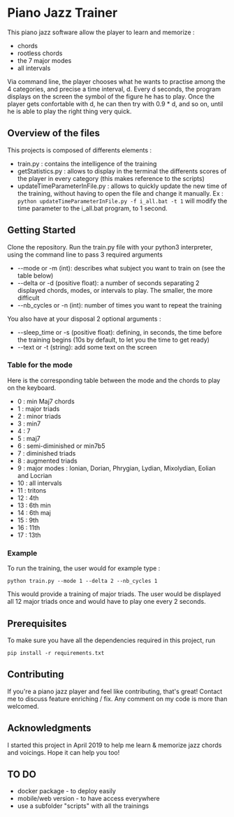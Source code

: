 # Piano Jazz Trainer

This piano jazz software allow the player to learn and memorize :
* chords
* rootless chords 
* the 7 major modes 
* all intervals

Via command line, the player chooses what he wants to practise among the 4 categories, and precise a time interval, d. 
Every d seconds, the program displays on the screen the symbol of the figure he has to play. 
Once the player gets confortable with d, he can then try with 0.9 * d, and so on, until he is able to play the right thing very quick.

## Overview of the files
This projects is composed of differents elements :
* train.py : contains the intelligence of the training
* getStatistics.py : allows to display in the terminal the differents scores of the player in every category (this makes reference to the scripts)
* updateTimeParameterInFile.py : allows to quickly update the new time of the training, without having to open the file and change it manually. Ex : ```python updateTimeParameterInFile.py -f i_all.bat -t 1``` will modify the time parameter to the i_all.bat program, to 1 second.

## Getting Started

Clone the repository. Run the train.py file with your python3 interpreter, using the command line to pass 3 required arguments
* --mode or -m (int): describes what subject you want to train on (see the table below)
* --delta or -d (positive float): a number of seconds separating 2 displayed chords, modes, or intervals to play. The smaller, the more difficult
* --nb_cycles or -n (int): number of times you want to repeat the training

You also have at your disposal 2 optional arguments :
* --sleep_time or -s (positive float): defining, in seconds, the time before the training begins (10s by default, to let you the time to get ready)
* --text or -t (string): add some text on the screen

### Table for the mode

Here is the corresponding table between the mode and the chords to play on the keyboard.
* 0 : min Maj7 chords
* 1 : major triads
* 2 : minor triads
* 3 : min7
* 4 : 7
* 5 : maj7
* 6 : semi-diminished or min7b5
* 7 : diminished triads
* 8 : augmented triads
* 9 : major modes : Ionian, Dorian, Phrygian, Lydian, Mixolydian, Eolian and Locrian
* 10 : all intervals
* 11 : tritons
* 12 : 4th
* 13 : 6th min
* 14 : 6th maj
* 15 : 9th
* 16 : 11th
* 17 : 13th

### Example
To run the training, the user would for example type :
```
python train.py --mode 1 --delta 2 --nb_cycles 1
```
This would provide a training of major triads. The user would be displayed all 12 major triads once and would have to play one every 2 seconds.

## Prerequisites

To make sure you have all the dependencies required in this project, run

```
pip install -r requirements.txt
```

## Contributing

If you're a piano jazz player and feel like contributing, that's great! Contact me to discuss feature enriching / fix. Any comment on my code is more than welcomed.

## Acknowledgments

I started this project in April 2019 to help me learn & memorize jazz chords and voicings. Hope it can help you too!

## TO DO
* docker package - to deploy easily
* mobile/web version - to have access everywhere
* use a subfolder "scripts" with all the trainings
